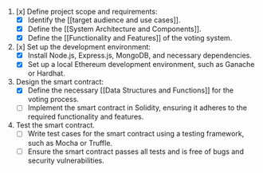 1.  [x] Define project scope and requirements:
	- [x] Identify the [[target audience and use cases]].
	- [x] Define the [[System Architecture and Components]].
	- [x] Define the [[Functionality and Features]] of the voting system.
2.  [x] Set up the development environment:
	- [x] Install Node.js, Express.js, MongoDB, and necessary dependencies.
	- [x] Set up a local Ethereum development environment, such as Ganache or Hardhat. 
3.  Design the smart contract:
	- [x] Define the necessary [[Data Structures and Functions]] for the voting process.
	- [ ] Implement the smart contract in Solidity, ensuring it adheres to the required functionality and features.
4. Test the smart contract.
	- [ ] Write test cases for the smart contract using a testing framework, such as Mocha or Truffle.
	- [ ] Ensure the smart contract passes all tests and is free of bugs and security vulnerabilities.